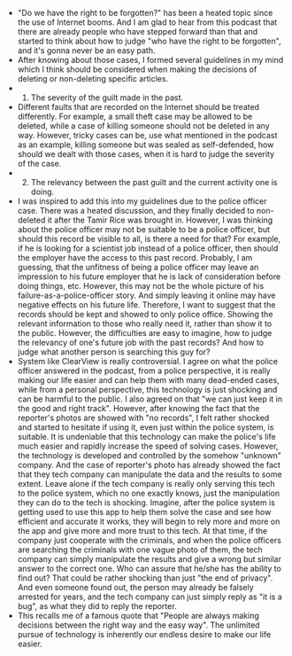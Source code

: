 <!-- Reading Response 5 -- Ethics -- 0418 -- Tina-->
<!-- Right to be forgotten:
1. try to come up with a set of guidelines how public records/data should be dealt with -- and/or discuss the difficulties of this task.
2. can you think of other situations for similar kinds of dilemmas? -->
<!-- The End of Privacy As We Know it?
1. weigh the benefits and risks of a system like ClearView
2. which aspects do you find particularly problematic & how might we regulate undertakings like this? -->
<!-- Add your associations, opinions and ideas. -->
- "Do we have the right to be forgotten?" has been a heated topic since the use of Internet booms. And I am glad to hear from this podcast that there are already people who have stepped forward than that and started to think about how to judge "who have the right to be forgotten", and it's gonna never be an easy path.
- After knowing about those cases, I formed several guidelines in my mind which I think should be considered when making the decisions of deleting or non-deleting specific articles.
- 1. The severity of the guilt made in the past.
- Different faults that are recorded on the Internet should be treated differently. For example, a small theft case may be allowed to be deleted, while a case of killing someone should not be deleted in any way. However, tricky cases can be, use what mentioned in the podcast as an example, killing someone but was sealed as self-defended, how should we dealt with those cases, when it is hard to judge the severity of the case.
- 2. The relevancy between the past guilt and the current activity one is doing.
- I was inspired to add this into my guidelines due to the police officer case. There was a heated discussion, and they finally decided to non-deleted it after the Tamir Rice was brought in. However, I was thinking about the police officer may not be suitable to be a police officer, but should this record be visible to all, is there a need for that? For example, if he is looking for a scientist job instead of a police officer, then should the employer have the access to this past record. Probably, I am guessing, that the unfitness of being a police officer may leave an impression to his future employer that he is lack of consideration before doing things, etc. However, this may not be the whole picture of his failure-as-a-police-officer story. And simply leaving it online may have negative effects on his future life. Therefore, I want to suggest that the records should be kept and showed to only police office. Showing the relevant information to those who really need it, rather than show it to the public. However, the difficulties are easy to imagine, how to judge the relevancy of one's future job with the past records? And how to judge what another person is searching this guy for?
- System like ClearView is really controversial. I agree on what the police officer answered in the podcast, from a police perspective, it is really making our life easier and can help them with many dead-ended cases, while from a personal perspective, this technology is just shocking and can be harmful to the public. I also agreed on that "we can just keep it in the good and right track". However, after knowing the fact that the reporter's photos are showed with "no records", I felt rather shocked and started to hesitate if using it, even just within the police system, is suitable. It is undeniable that this technology can make the police's life much easier and rapidly increase the speed of solving cases. However, the technology is developed and controlled by the somehow "unknown" company. And the case of reporter's photo has already showed the fact that they tech company can manipulate the data and the results to some extent. Leave alone if the tech company is really only serving this tech to the police system, which no one exactly knows, just the manipulation they can do to the tech is shocking. Imagine, after the police system is getting used to use this app to help them solve the case and see how efficient and accurate it works, they will begin to rely more and more on the app and give more and more trust to this tech. At that time, if the company just cooperate with the criminals, and when the police officers are searching the criminals with one vague photo of them, the tech company can simply manipulate the results and give a wrong but similar answer to the correct one. Who can assure that he/she has the ability to find out? That could be rather shocking than just "the end of privacy". And even someone found out, the person may already be falsely arrested for years, and the tech company can just simply reply as "it is a bug", as what they did to reply the reporter.
- This recalls me of a famous quote that "People are always making decisions between the right way and the easy way". The unlimited pursue of technology is inherently our endless desire to make our life easier.
